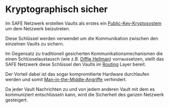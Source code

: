 # Kryptographisch sicher
Im SAFE Netzwerk erstellen Vaults als erstes ein [Public-Key-Kryptosystem](http://de.wikipedia.org/wiki/Asymmetrisches_Kryptosystem) um dem Netzwerk beizutreten.

Diese Schlüssel werden verwendet um die  Kommunikation zwischen den einzelnen Vaults zu sichern.

Im Gegensatz zu traditionell gesicherten Kommunikationsmechanismen die einen Schlüsselaustausch (wie z.B. [Diffie Hellman](http://de.wikipedia.org/wiki/Diffie-Hellman-Schl%C3%BCsselaustausch)) vorraussetzen, stellt das SAFE Netzwerk diese Schlüssel den Vaults im [Routing](https://github.com/maidsafe/MaidSafe-Routing) Layer bereit.

Der Vorteil dabei ist das sogar kompromitierte Hardware durchlaufen werden und somit [Man-in-the-Middle-Angriffe](http://en.wikipedia.org/wiki/Man-in-the-middle_attack) verhindert.

Da jeder Vault Nachrichten zu und von jedem anderen Vault mit dem es kommuniziert entschlüsseln kann, wird die Sicherheit des ganzen Netzwerk gesteigert.
